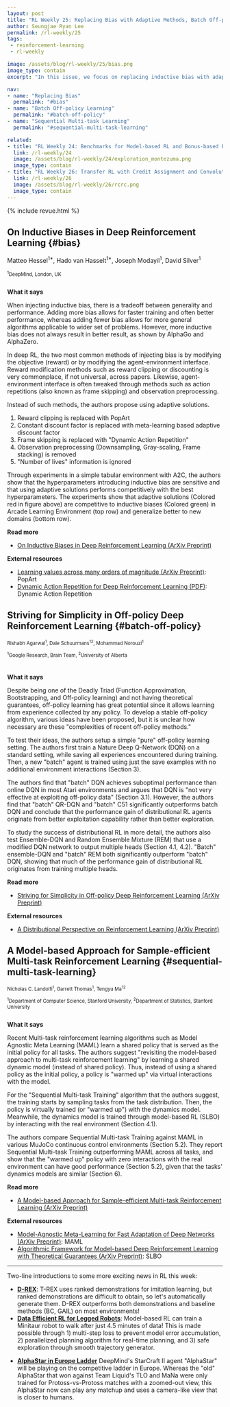 ```yaml
---
layout: post
title: "RL Weekly 25: Replacing Bias with Adaptive Methods, Batch Off-policy Learning, and Learning Shared Model for Multi-task RL"
author: Seungjae Ryan Lee
permalink: /rl-weekly/25
tags:
 - reinforcement-learning
 - rl-weekly

image: /assets/blog/rl-weekly/25/bias.png
image_type: contain
excerpt: "In this issue, we focus on replacing inductive bias with adaptive solutions (DeepMind), learning off-policy from expert experience (Google Brain), and learning a shared model for multitask RL (Stanford)."

nav:
- name: "Replacing Bias"
  permalink: "#bias"
- name: "Batch Off-policy Learning"
  permalink: "#batch-off-policy"
- name: "Sequential Multi-task Learning"
  permalink: "#sequential-multi-task-learning"

related:
- title: "RL Weekly 24: Benchmarks for Model-based RL and Bonus-based Exploration Methods"
  link: /rl-weekly/24
  image: /assets/blog/rl-weekly/24/exploration_montezuma.png
  image_type: contain
- title: "RL Weekly 26: Transfer RL with Credit Assignment and Convolutional Reservoir Computing for World Models"
  link: /rl-weekly/26
  image: /assets/blog/rl-weekly/26/rcrc.png
  image_type: contain
---
```




{% include revue.html %}





## On Inductive Biases in Deep Reinforcement Learning {#bias}


<p class="authors" style="font-size: 0.8em">

Matteo Hessel<sup>1*</sup>,
Hado van Hasselt<sup>1*</sup>,
Joseph Modayil<sup>1</sup>,
David Silver<sup>1</sup>
</p>
<p class="authors__institutions" style="font-size: 0.8em">
    <sup>1</sup>DeepMind, London, UK
</p>

<div class="w100" style="margin: 10px auto;">
  <img src="{{ absolute_url }}/assets/blog/rl-weekly/25/bias.png" alt="">
</div>


**What it says**

When injecting inductive bias, there is a tradeoff between generality and performance. Adding more bias allows for faster training and often better performance, whereas adding fewer bias allows for more general algorithms applicable to wider set of problems. However, more inductive bias does not always result in better result, as shown by AlphaGo and AlphaZero.

In deep RL, the two most common methods of injecting bias is by modifying the objective (reward) or by modifying the agent-environment interface. Reward modification methods such as reward clipping or discounting is very commonplace, if not universal, across papers. Likewise, agent-environment interface is often tweaked through methods such as action repetitions (also known as frame skipping) and observation preprocessing.

Instead of such methods, the authors propose using adaptive solutions.

1. Reward clipping is replaced with PopArt
2. Constant discount factor is replaced with meta-learning based adaptive discount factor
3. Frame skipping is replaced with "Dynamic Action Repetition"
4. Observation preprocessing (Downsampling, Gray-scaling, Frame stacking) is removed
5. "Number of lives" information is ignored

Through experiments in a simple tabular environment with A2C, the authors show that the hyperparameters introducing inductive bias are sensitive  and that using adaptive solutions performs competitively with the best hyperparameters. The experiments show that adaptive solutions (Colored red in figure above) are competitive to inductive biases (Colored green) in Arcade Learning Environment (top row) and generalize better to new domains (bottom row).

**Read more**

- [On Inductive Biases in Deep Reinforcement Learning (ArXiv Preprint)](https://arxiv.org/abs/1907.02908)

**External resources**

- [Learning values across many orders of magnitude (ArXiv Preprint)](https://arxiv.org/abs/1602.07714): PopArt
- [Dynamic Action Repetition for Deep Reinforcement Learning (PDF)](https://www.aaai.org/ocs/index.php/AAAI/AAAI17/paper/viewFile/14866/14384): Dynamic Action Repetition





## Striving for Simplicity in Off-policy Deep Reinforcement Learning {#batch-off-policy}

<p class="authors" style="font-size: 0.8em">
Rishabh Agarwal<sup>1</sup>,
Dale Schuurmans<sup>12</sup>,
Mohammad Norouzi<sup>1</sup>
</p>
<p class="authors__institutions" style="font-size: 0.8em">
    <sup>1</sup>Google Research, Brain Team,
    <sup>2</sup>University of Alberta
</p>

<div class="w100" style="margin: 10px auto;">
  <img src="{{ absolute_url }}/assets/blog/rl-weekly/25/batch.png" alt="">
</div>

<div class="w50" style="margin: 10px auto;">
  <img src="{{ absolute_url }}/assets/blog/rl-weekly/25/batch_table.png" alt="">
</div>

**What it says**

Despite being one of the Deadly Triad (Function Approximation, Bootstrapping, and Off-policy learning) and not having theoretical guarantees, off-policy learning has great potential since it allows learning from experience collected by any policy. To develop a stable off-policy algorithm, various ideas have been proposed, but it is unclear how necessary are these "complexities of recent off-policy methods."

To test their ideas, the authors setup a simple "pure" off-policy learning setting. The authors first train a Nature Deep Q-Network (DQN) on a standard setting, while saving all experiences encountered during training. Then, a new "batch" agent is trained using just the save examples with no additional environment interactions (Section 3).

The authors find that "batch" DQN achieves suboptimal performance than online DQN in most Atari environments and argues that DQN is "not very effective at exploiting off-policy data" (Section 3.1). However, the authors find that "batch" QR-DQN and "batch" C51 significantly outperforms batch DQN and conclude that the performance gain of distributional RL agents originate from better exploitation capability rather than better exploration.

To study the success of distributional RL in more detail, the authors also test Ensemble-DQN and Random Ensemble Mixture (REM) that use a modified DQN network to output multiple heads (Section 4.1, 4.2). "Batch" ensemble-DQN and "batch" REM both significantly outperform "batch" DQN, showing that much of the performance gain of distributional RL originates from training multiple heads.

**Read more**

- [Striving for Simplicity in Off-policy Deep Reinforcement Learning (ArXiv Preprint)](https://arxiv.org/abs/1907.04543)

**External resources**

- [A Distributional Perspective on Reinforcement Learning (ArXiv Preprint)](https://arxiv.org/abs/1707.06887)


## A Model-based Approach for Sample-efficient Multi-task Reinforcement Learning {#sequential-multi-task-learning}

<p class="authors" style="font-size: 0.8em">
Nicholas C. Landolfi<sup>1</sup>,
Garrett Thomas<sup>1</sup>,
Tengyu Ma<sup>12</sup>
</p>
<p class="authors__institutions" style="font-size: 0.8em">
    <sup>1</sup>Department of Computer Science, Stanford University,
    <sup>2</sup>Department of Statistics, Stanford University
</p>

<div class="w80" style="margin: 10px auto;">
  <img src="{{ absolute_url }}/assets/blog/rl-weekly/25/smt.png" alt="">
</div>


**What it says**

Recent Multi-task reinforcement learning algorithms such as Model Agnostic Meta Learning (MAML) learn a shared policy that is served as the initial policy for all tasks. The authors suggest "revisiting the model-based approach to multi-task reinforcement learning" by learning a shared dynamic model (instead of shared policy). Thus, instead of using a shared policy as the initial policy, a policy is "warmed up" via virtual interactions with the model.

For the "Sequential Multi-task Training" algorithm that the authors suggest, the training starts by sampling tasks from the task distribution. Then, the policy is virtually trained (or "warmed up") with the dynamics model. Meanwhile, the dynamics model is trained through model-based RL (SLBO) by interacting with the real environment (Section 4.1).

The authors compare Sequential Multi-task Training against MAML in various MuJoCo continuous control environments (Section 5.2). They report Sequential Multi-task Training outperforming MAML across all tasks, and show that the "warmed up" policy with zero interactions with the real environment can have good performance (Section 5.2), given that the tasks' dynamics models are similar (Section 6).

**Read more**

- [A Model-based Approach for Sample-efficient Multi-task Reinforcement Learning (ArXiv Preprint)](https://arxiv.org/abs/1907.04964)

**External resources**

- [Model-Agnostic Meta-Learning for Fast Adaptation of Deep Networks (ArXiv Preprint)](https://arxiv.org/abs/1703.03400): MAML
- [Algorithmic Framework for Model-based Deep Reinforcement Learning with Theoretical Guarantees (ArXiv Preprint)](https://arxiv.org/abs/1807.03858): SLBO

------

Two-line introductions to some more exciting news in RL this week:

- [**D-REX**](https://arxiv.org/abs/1907.03976): T-REX uses ranked demonstrations for imitation learning, but ranked demonstrations are difficult to obtain, so let's automatically generate them. D-REX outperforms both demonstrations and baseline methods (BC, GAIL) on most environments!
- [**Data Efficient RL for Legged Robots**](https://arxiv.org/abs/1907.03613): Model-based RL can train a Minitaur robot to walk after just 4.5 minutes of data! This is made possible through 1) multi-step loss to prevent model error accumulation, 2) parallelized planning algorithm for real-time planning, and 3) safe exploration through smooth trajectory generator.
<!-- - [**Sequential Multi-task Learning**](https://arxiv.org/abs/1907.04964) Sequential Multi-task Learning outperforms MAML with fewer samples in various MuJoCo tasks. -->
- [**AlphaStar in Europe Ladder**](https://starcraft2.com/en-us/news/22933138) DeepMind's StarCraft II agent "AlphaStar" will be playing on the competitive ladder in Europe. Whereas the "old" AlphaStar that won against Team Liquid's TLO and MaNa were only trained for Protoss-vs-Protoss matches with a zoomed-out view, this AlphaStar now can play any matchup and uses a camera-like view that is closer to humans.
